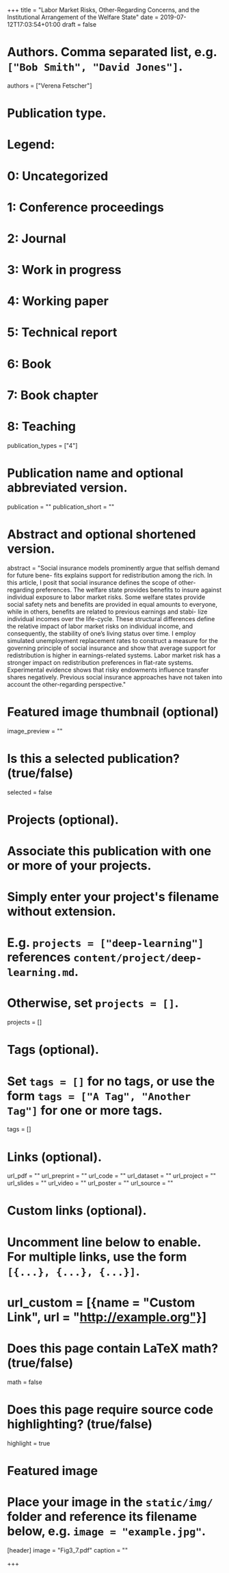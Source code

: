 +++
title = "Labor Market Risks, Other-Regarding Concerns, and the Institutional Arrangement of the Welfare State"
date = 2019-07-12T17:03:54+01:00
draft = false

# Authors. Comma separated list, e.g. `["Bob Smith", "David Jones"]`.
authors = ["Verena Fetscher"]

# Publication type.
# Legend:
#  0: Uncategorized
#  1: Conference proceedings
#  2: Journal
#  3: Work in progress
#  4: Working paper
#  5: Technical report
#  6: Book
#  7: Book chapter
#  8: Teaching
publication_types = ["4"]

# Publication name and optional abbreviated version.
publication = ""
publication_short = ""

# Abstract and optional shortened version.
abstract = "Social insurance models prominently argue that selfish demand for future bene- fits explains support for redistribution among the rich. In this article, I posit that social insurance defines the scope of other-regarding preferences. The welfare state provides benefits to insure against individual exposure to labor market risks. Some welfare states provide social safety nets and benefits are provided in equal amounts to everyone, while in others, benefits are related to previous earnings and stabi- lize individual incomes over the life-cycle. These structural differences define the relative impact of labor market risks on individual income, and consequently, the stability of one’s living status over time. I employ simulated unemployment replacement rates to construct a measure for the governing principle of social insurance and show that average support for redistribution is higher in earnings-related systems. Labor market risk has a stronger impact on redistribution preferences in flat-rate systems. Experimental evidence shows that risky endowments influence transfer shares negatively. Previous social insurance approaches have not taken into account the other-regarding perspective."

# Featured image thumbnail (optional)
image_preview = ""

# Is this a selected publication? (true/false)
selected = false

# Projects (optional).
#   Associate this publication with one or more of your projects.
#   Simply enter your project's filename without extension.
#   E.g. `projects = ["deep-learning"]` references `content/project/deep-learning.md`.
#   Otherwise, set `projects = []`.
projects = []

# Tags (optional).
#   Set `tags = []` for no tags, or use the form `tags = ["A Tag", "Another Tag"]` for one or more tags.
tags = []

# Links (optional).
url_pdf = ""
url_preprint = ""
url_code = ""
url_dataset = ""
url_project = ""
url_slides = ""
url_video = ""
url_poster = ""
url_source = ""

# Custom links (optional).
#   Uncomment line below to enable. For multiple links, use the form `[{...}, {...}, {...}]`.
# url_custom = [{name = "Custom Link", url = "http://example.org"}]

# Does this page contain LaTeX math? (true/false)
math = false

# Does this page require source code highlighting? (true/false)
highlight = true

# Featured image
# Place your image in the `static/img/` folder and reference its filename below, e.g. `image = "example.jpg"`.
[header]
image = "Fig3_7.pdf"
caption = ""

+++
